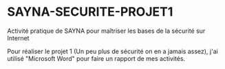 # SAYNA-SECURITE-PROJET1
Activité pratique de SAYNA pour maîtriser les bases de la sécurité sur Internet

Pour réaliser le projet 1 (Un peu plus de sécurité on en a jamais assez), j'ai utilisé "Microsoft Word" pour faire un rapport de mes activités.
